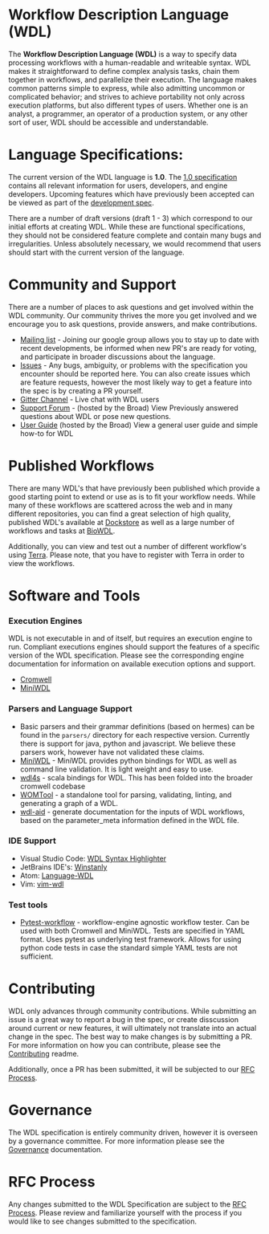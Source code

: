 Workflow Description Language (WDL)
========================================

The **Workflow Description Language (WDL)** is a way to specify data processing workflows with a human-readable and writeable syntax. WDL makes it straightforward to define complex analysis tasks, chain them together in workflows, and parallelize their execution. The language makes common patterns simple to express, while also admitting uncommon or complicated behavior; and strives to achieve portability not only across execution platforms, but also different types of users. Whether one is an analyst, a programmer, an operator of a production system, or any other sort of user, WDL should be accessible and understandable.

# Language Specifications:

The current version of the WDL language is **1.0**. The [1.0 specification](https://github.com/openwdl/wdl/blob/master/versions/1.0/SPEC.md) contains all relevant information for users, developers, and engine developers. Upcoming features which have previously been accepted can be viewed as part of the [development spec](https://github.com/openwdl/wdl/blob/master/versions/development/SPEC.md). 

There are a number of draft versions (draft 1 - 3) which correspond to our initial efforts at creating WDL. While these are functional specifications, they should not be considered feature complete and contain many bugs and irregularities. Unless absolutely necessary, we would recommend that users should start with the current version of the language.


# Community and Support

There are a number of places to ask questions and get involved within the WDL community. Our community thrives the more you get involved and we encourage you to ask questions, provide answers, and make contributions.


- [Mailing list](https://groups.google.com/a/openwdl.org/forum/#!forum/community) - Joining our google group allows you to stay up to date with recent developments, be informed when new PR's are ready for voting, and participate in broader discussions about the language.
- [Issues](https://github.com/OpenWDL/wdl/issues) - Any bugs, ambiguity, or problems with the specification you encounter should be reported here. You can also create issues which are feature requests, however the most likely way to get a feature into the spec is by creating a PR yourself.
- [Gitter Channel](https://gitter.im/openwdl/wdl) - Live chat with WDL users
- [Support Forum](http://gatkforums.broadinstitute.org/wdl) - (hosted by the Broad) View Previously answered questions about WDL or pose new questions. 
- [User Guide](https://software.broadinstitute.org/wdl/) (hosted by the Broad) View a general user guide and simple how-to for WDL

# Published Workflows 

There are many WDL's that have previously been published which provide a good starting point to extend or use as is to fit your workflow needs. While many of these workflows are scattered across the web and in many different repositories, you can find a great selection of high quality, published WDL's available at [Dockstore](https://dockstore.org/search?_type=workflow&descriptorType=wdl&searchMode=files) as well as a large number of workflows and tasks at [BioWDL](https://github.com/biowdl).

Additionally, you can view and test out a number of different workflow's using [Terra](https://app.terra.bio). Please note, that you have to register with Terra in order to view the workflows.


# Software and Tools

### Execution Engines

WDL is not executable in and of itself, but requires an execution engine to run. Compliant executions engines should support the features of a specific version of the WDL specification. Please see the corresponding engine documentation for information on available execution options and support. 

- [Cromwell](https://github.com/broadinstitute/cromwell)
- [MiniWDL](https://github.com/chanzuckerberg/miniwdl)


### Parsers and Language Support

- Basic parsers and their grammar definitions (based on hermes) can be found in the `parsers/` directory for each respective version. Currently there is support for java, python and javascript. We believe these parsers work, however have not validated these claims.
- [MiniWDL](https://github.com/chanzuckerberg/miniwdl) - MiniWDL provides python bindings for WDL as well as command line validation. It is light weight and easy to use.
- [wdl4s](https://github.com/broadinstitute/cromwell) - scala bindings for WDL. This has been folded into the broader cromwell codebase
- [WOMTool](https://cromwell.readthedocs.io/en/stable/WOMtool/) - a standalone tool for parsing, validating, linting, and generating a graph of a WDL.
- [wdl-aid](https://github.com/biowdl/wdl-aid) - generate documentation for the inputs of WDL workflows, based on the parameter_meta information defined in the WDL file.	

### IDE Support

- Visual Studio Code: [WDL Syntax Highlighter](https://marketplace.visualstudio.com/items?itemName=broadinstitute.wdl)
- JetBrains IDE's: [Winstanly](https://plugins.jetbrains.com/plugin/8154-winstanley-wdl)
- Atom: [Language-WDL](https://atom.io/packages/language-wdl)
- Vim: [vim-wdl](https://github.com/broadinstitute/vim-wdl)

### Test tools

- [Pytest-workflow](https://github.com/LUMC/pytest-workflow) - workflow-engine agnostic workflow tester. Can be used with both Cromwell and MiniWDL. Tests are specified in YAML format. Uses pytest as underlying test framework. Allows for using python 
code tests in case the standard simple YAML tests are not sufficient.

# Contributing

WDL only advances through community contributions. While submitting an issue is a great way to report a bug in the spec, or create disscussion around current or new features, it will ultimately not translate into an actual change in the spec. The best way to make changes is by submitting a PR. For more information on how you can contribute, please see the [Contributing](CONTRIBUTING.md) readme. 

Additionally, once a PR has been submitted, it will be subjected to our [RFC Process](RFC.md).

# Governance

The WDL specification is entirely community driven, however it is overseen by a governance committee. For more information please see the [Governance](GOVERNANCE.md) documentation.

# RFC Process

Any changes submitted to the WDL Specification are subject to the [RFC Process](RFC.md). Please review and familiarize yourself with the process if you would like to see changes submitted to the specification.
